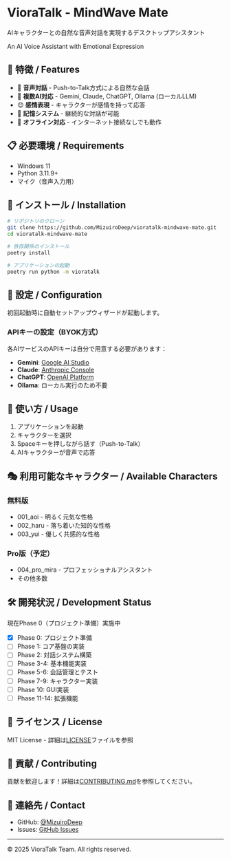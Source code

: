 # VioraTalk - MindWave Mate

AIキャラクターとの自然な音声対話を実現するデスクトップアシスタント

An AI Voice Assistant with Emotional Expression

## 🌟 特徴 / Features

- 🎤 **音声対話** - Push-to-Talk方式による自然な会話
- 🤖 **複数AI対応** - Gemini, Claude, ChatGPT, Ollama (ローカルLLM)
- 😊 **感情表現** - キャラクターが感情を持って応答
- 🧠 **記憶システム** - 継続的な対話が可能
- 🔌 **オフライン対応** - インターネット接続なしでも動作

## 📋 必要環境 / Requirements

- Windows 11
- Python 3.11.9+
- マイク（音声入力用）

## 🚀 インストール / Installation

```bash
# リポジトリのクローン
git clone https://github.com/MizuiroDeep/vioratalk-mindwave-mate.git
cd vioratalk-mindwave-mate

# 依存関係のインストール
poetry install

# アプリケーションの起動
poetry run python -m vioratalk
```

## 🔧 設定 / Configuration

初回起動時に自動セットアップウィザードが起動します。

### APIキーの設定（BYOK方式）

各AIサービスのAPIキーは自分で用意する必要があります：

- **Gemini**: [Google AI Studio](https://makersuite.google.com/app/apikey)
- **Claude**: [Anthropic Console](https://console.anthropic.com/)
- **ChatGPT**: [OpenAI Platform](https://platform.openai.com/)
- **Ollama**: ローカル実行のため不要

## 📖 使い方 / Usage

1. アプリケーションを起動
2. キャラクターを選択
3. Spaceキーを押しながら話す（Push-to-Talk）
4. AIキャラクターが音声で応答

## 🎭 利用可能なキャラクター / Available Characters

### 無料版
- 001_aoi - 明るく元気な性格
- 002_haru - 落ち着いた知的な性格  
- 003_yui - 優しく共感的な性格

### Pro版（予定）
- 004_pro_mira - プロフェッショナルアシスタント
- その他多数

## 🛠️ 開発状況 / Development Status

現在Phase 0（プロジェクト準備）実施中

- [x] Phase 0: プロジェクト準備
- [ ] Phase 1: コア基盤の実装
- [ ] Phase 2: 対話システム構築
- [ ] Phase 3-4: 基本機能実装
- [ ] Phase 5-6: 会話管理とテスト
- [ ] Phase 7-9: キャラクター実装
- [ ] Phase 10: GUI実装
- [ ] Phase 11-14: 拡張機能

## 📝 ライセンス / License

MIT License - 詳細は[LICENSE](LICENSE)ファイルを参照

## 🤝 貢献 / Contributing

貢献を歓迎します！詳細は[CONTRIBUTING.md](docs/CONTRIBUTING.md)を参照してください。

## 📧 連絡先 / Contact

- GitHub: [@MizuiroDeep](https://github.com/MizuiroDeep)
- Issues: [GitHub Issues](https://github.com/MizuiroDeep/vioratalk-mindwave-mate/issues)

---

© 2025 VioraTalk Team. All rights reserved.
```